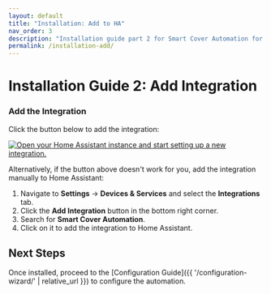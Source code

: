 ```yaml
---
layout: default
title: "Installation: Add to HA"
nav_order: 3
description: "Installation guide part 2 for Smart Cover Automation for Home Assistant, via HACS or manually."
permalink: /installation-add/
---
```


# Installation Guide 2: Add Integration

### Add the Integration

Click the button below to add the integration:

[![Open your Home Assistant instance and start setting up a new integration.](https://my.home-assistant.io/badges/config_flow_start.svg)](https://my.home-assistant.io/redirect/config_flow_start/?domain=smart_cover_automation)

Alternatively, if the button above doesn't work for you, add the integration manually to Home Assistant:

1. Navigate to **Settings** → **Devices & Services** and select the **Integrations** tab.
2. Click the **Add Integration** button in the bottom right corner.
3. Search for **Smart Cover Automation**.
4. Click on it to add the integration to Home Assistant.

## Next Steps

Once installed, proceed to the [Configuration Guide]({{ '/configuration-wizard/' | relative_url }}) to configure the automation.